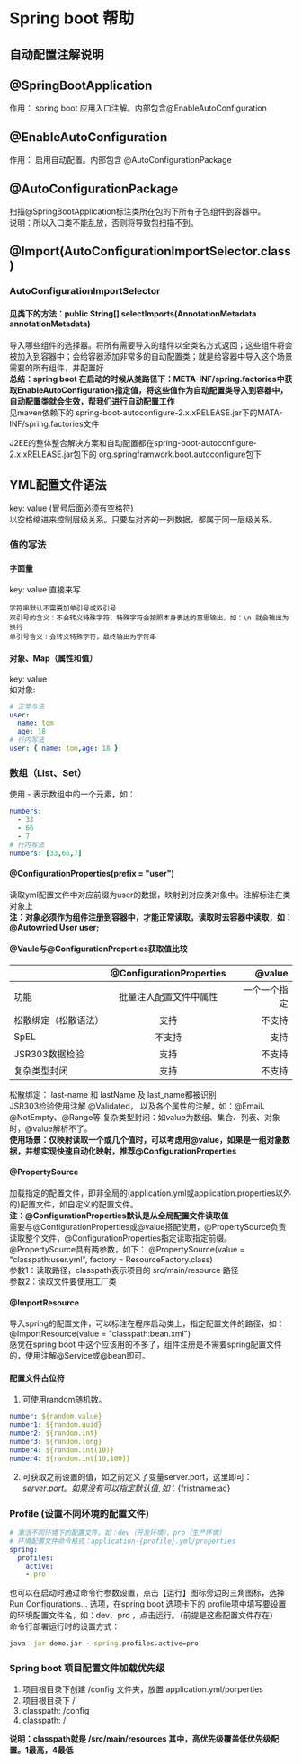 # Spring boot 帮助

## 自动配置注解说明

## @SpringBootApplication 
作用： spring boot 应用入口注解。内部包含@EnableAutoConfiguration 
## @EnableAutoConfiguration
作用： 启用自动配置。内部包含 @AutoConfigurationPackage
## @AutoConfigurationPackage
扫描@SpringBootApplication标注类所在包的下所有子包组件到容器中。  
说明：所以入口类不能乱放，否则将导致包扫描不到。
## @Import(AutoConfigurationImportSelector.class)
### AutoConfigurationImportSelector
#### 见类下的方法：public String[] selectImports(AnnotationMetadata annotationMetadata) 
导入哪些组件的选择器。将所有需要导入的组件以全类名方式返回；这些组件将会被加入到容器中；会给容器添加非常多的自动配置类；就是给容器中导入这个场景需要的所有组件，并配置好  
**总结：spring boot 在启动的时候从类路径下：META-INF/spring.factories中获取EnableAutoConfiguration指定值，将这些值作为自动配置类导入到容器中，自动配置类就会生效，帮我们进行自动配置工作**  
见maven依赖下的 spring-boot-autoconfigure-2.x.xRELEASE.jar下的MATA-INF/spring.factories文件  
  
J2EE的整体整合解决方案和自动配置都在spring-boot-autoconfigure-2.x.xRELEASE.jar包下的 org.springframwork.boot.autoconfigure包下

## YML配置文件语法
key: value (冒号后面必须有空格符)  
以空格缩进来控制层级关系。只要左对齐的一列数据，都属于同一层级关系。

### 值的写法
#### 字面量
key: value 直接来写  

    字符串默认不需要加单引号或双引号  
    双引号的含义：不会转义特殊字符，特殊字符会按照本身表达的意思输出。如：\n 就会输出为换行
    单引号含义：会转义特殊字符，最终输出为字符串

#### 对象、Map（属性和值）
key: value  
如对象:
```yml
# 正常与法
user:
  name: tom
  age: 18
# 行内写法
user: { name: tom,age: 18 }
```
### 数组（List、Set）
使用 - 表示数组中的一个元素，如：
```yml
numbers:
  - 33
  - 66
  - 7
# 行内写法
numbers: [33,66,7]
```
#### @ConfigurationProperties(prefix = "user")
读取yml配置文件中对应前缀为user的数据，映射到对应类对象中。注解标注在类对象上  
**注：对象必须作为组件注册到容器中，才能正常读取。读取时去容器中读取，如：@Autowried User user;**
#### @Vaule与@ConfigurationProperties获取值比较
||@ConfigurationProperties | @value
|---|:--:|---:
功能|批量注入配置文件中属性|一个一个指定
松散绑定（松散语法）|支持|不支持
SpEL|不支持|支持
JSR303数据检验|支持|不支持
复杂类型封闭|支持|不支持
   

松散绑定： last-name 和 lastName 及 last_name都被识别  
JSR303检验使用注解 @Validated， 以及各个属性的注解，如：@Email、@NotEmpty、@Range等
复杂类型封闭：如value为数组、集合、列表、对象时，@value解析不了。  
**使用场景：仅映射读取一个或几个值时，可以考虑用@value，如果是一组对象数据，并想实现快速自动化映射，推荐@ConfigurationProperties**

#### @PropertySource
加载指定的配置文件，即非全局的(application.yml或application.properties以外的)配置文件，如自定义的配置文件。  
**注：@ConfigurationProperties默认是从全局配置文件读取值**  
需要与@ConfigurationProperties或@value搭配使用，@PropertySource负责读取整个文件，@ConfigurationProperties指定读取指定前缀。  
@PropertySource具有两参数，如下：
@PropertySource(value = "classpath:user.yml", factory = ResourceFactory.class)  
参数1：读取路径，classpath表示项目的 src/main/resource 路径  
参数2：读取文件要使用工厂类  

#### @ImportResource
导入spring的配置文件，可以标注在程序启动类上，指定配置文件的路径，如：  
@ImportResource(value = "classpath:bean.xml")  
感觉在spring boot 中这个应该用的不多了，组件注册是不需要spring配置文件的，使用注解@Service或@bean即可。

#### 配置文件占位符
1. 可使用random随机数。
```yml
number: ${random.value}
number1: ${random.uuid}
number2: ${random.int}
number3: ${random.long}
number4: ${random.int(10)}
number4: ${random.int[10,100]}
```
2. 可获取之前设置的值，如之前定义了变量server.port，这里即可： ${server.port}。如果没有可以指定默认值,如：${fristname:ac}

### Profile (设置不同环境的配置文件)
```yml
# 激活不同环境下的配置文件，如：dev（开发环境）、pro（生产环境）
# 环境配置文件命令格式：application-{profile}.yml/properties
spring:
  profiles:
    active:
    - pro
```
也可以在启动时通过命令行参数设置，点击【运行】图标旁边的三角图标，选择 Run Configurations... 选项，在spring boot 选项卡下的 profile项中填写要设置的环境配置文件名，如：dev、pro ，点击运行。（前提是这些配置文件存在）  
命令行部署运行时的设置方式：
```cmd
java -jar demo.jar --spring.profiles.active=pro
```
### Spring boot 项目配置文件加载优先级
1. 项目根目录下创建 /config 文件夹，放置 application.yml/porperties
2. 项目根目录下 /
3. classpath: /config
4. classpath: /  
 
**说明：classpath就是 /src/main/resources 其中，高优先级覆盖低优先级配置。1最高，4最低**
